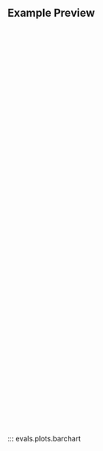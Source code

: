 ## Example Preview

<body>
    <div>
        <script charset="utf-8" src="https://cdn.plot.ly/plotly-latest.min.js"></script>
        <script type=”text/javascript” src=”ply.js”></script>
        <div id="eb43f156-83c1-448b-8edd-19dd09359501" class="plotly-graph-div" style="height:800px; width:100%;"></div>
        <script type="text/javascript">
            Plotly.d3.json("../../../static/elec_balance_AT.json", function(err, fig) {
                Plotly.plot("eb43f156-83c1-448b-8edd-19dd09359501", fig.data, fig.layout);
            });
        </script>
    </div>
</body>

::: evals.plots.barchart
